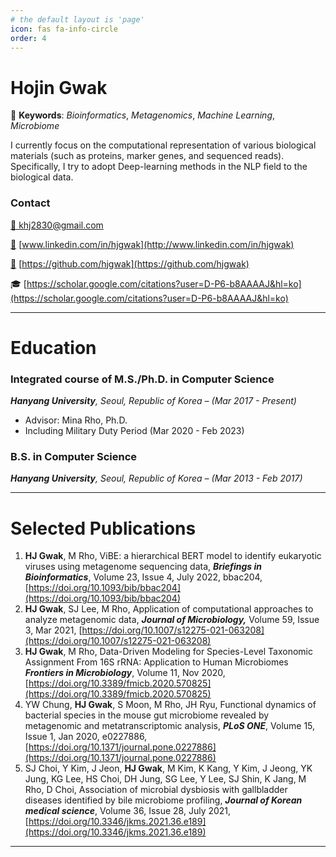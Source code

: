 ```yaml
---
# the default layout is 'page'
icon: fas fa-info-circle
order: 4
---
```


# Hojin Gwak

🔑 **Keywords**:
*Bioinformatics*, *Metagenomics*, *Machine Learning*, *Microbiome*

I currently focus on the computational representation of various biological materials (such as proteins, marker genes, and sequenced reads). Specifically, I try to adopt Deep-learning methods in the NLP field to the biological data.

### **Contact**

[📧 khj2830@gmail.com](mailto:adalovelace@mail.com)

[🔗](https://www.linkedin.com/company/notionhq/mycompany/) [www.linkedin.com/in/hjgwak](http://www.linkedin.com/in/hjgwak)

[👾](https://github.com/makenotion) [https://github.com/hjgwak](https://github.com/hjgwak)

🎓 [https://scholar.google.com/citations?user=D-P6-b8AAAAJ&hl=ko](https://scholar.google.com/citations?user=D-P6-b8AAAAJ&hl=ko)

---

# Education

### Integrated course of M.S./Ph.D. in Computer Science

***Hanyang University**, Seoul, Republic of Korea – (Mar 2017 - Present)*

- Advisor: Mina Rho, Ph.D.
- Including Military Duty Period (Mar 2020 - Feb 2023)

### B.S. in Computer Science

***Hanyang University**, Seoul, Republic of Korea – (Mar 2013 - Feb 2017)*

---

# Selected Publications

1. **HJ Gwak**, M Rho, ViBE: a hierarchical BERT model to identify eukaryotic viruses using metagenome sequencing data, ***Briefings in Bioinformatics***, Volume 23, Issue 4, July 2022, bbac204, [https://doi.org/10.1093/bib/bbac204](https://doi.org/10.1093/bib/bbac204)
2. **HJ Gwak**, SJ Lee, M Rho, Application of computational approaches to analyze metagenomic data, ***Journal of Microbiology,*** Volume 59, Issue 3, Mar 2021, [https://doi.org/10.1007/s12275-021-063208](https://doi.org/10.1007/s12275-021-063208)
3. **HJ Gwak**, M Rho, Data-Driven Modeling for Species-Level Taxonomic Assignment From 16S rRNA: Application to Human Microbiomes ***Frontiers in Microbiology***, Volume 11, Nov 2020, [https://doi.org/10.3389/fmicb.2020.570825](https://doi.org/10.3389/fmicb.2020.570825)
4. YW Chung, **HJ Gwak**, S Moon, M Rho, JH Ryu, Functional dynamics of bacterial species in the mouse gut microbiome revealed by metagenomic and metatranscriptomic analysis, ***PLoS ONE***, Volume 15, Issue 1, Jan 2020, e0227886, [https://doi.org/10.1371/journal.pone.0227886](https://doi.org/10.1371/journal.pone.0227886)
5. SJ Choi, Y Kim, J Jeon, **HJ Gwak**, M Kim, K Kang, Y Kim, J Jeong, YK Jung, KG Lee, HS Choi, DH Jung, SG Lee, Y Lee, SJ Shin, K Jang, M Rho, D Choi, Association of microbial dysbiosis with gallbladder diseases identified by bile microbiome profiling, ***Journal of Korean medical science***, Volume 36, Issue 28, July 2021, [https://doi.org/10.3346/jkms.2021.36.e189](https://doi.org/10.3346/jkms.2021.36.e189)

---
